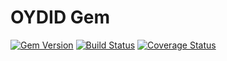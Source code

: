 # OYDID Gem

[![Gem Version](https://badge.fury.io/rb/oydid.png)](http://badge.fury.io/rb/oydid)
[![Build Status](https://github.com/ownyourdata/oydid/workflows/CI/badge.svg)](https://github.com/ownyourdata/oydid/actions?query=workflow%3ACI)
[![Coverage Status](https://coveralls.io/repos/ownyourdata/oydid/badge.svg)](https://coveralls.io/r/ownyourdata/oydid)